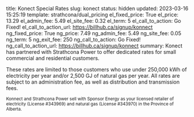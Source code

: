 title: Konect Special Rates
slug: konect
status: hidden
updated: 2023-03-16 15:25:19
template: strathcona/dual_pricing
el_fixed_price: True
el_price: 13.29
el_admin_fee: 5.49
el_site_fee: 0.32
el_term: 5
el_call_to_action: Go Fixed!
el_call_to_action_url: https://billhub.ca/signup/konnect
ng_fixed_price: True
ng_price: 7.49
ng_admin_fee: 5.49
ng_site_fee: 0.05
ng_term: 5
ng_exit_fee: 250
ng_call_to_action: Go Fixed!
ng_call_to_action_url: https://billhub.ca/signup/konnect
summary: Konect has partnered with Strathcona Power to offer dedicated rates for small commercial and residential customers.

These rates are limited to those customers who use under 250,000 kWh of
electricity per year and/or 2,500 GJ of natural gas per year. All rates are
subject to an administration fee, as well as distribution and transmission
fees.

<small markdown=1>
  Konnect and Strathcona Power sell with Sponsor Energy as your licensed
  retailer of electricity (License #343969) and natural gas (License #343970)
  in the Province of Alberta.
</small>
